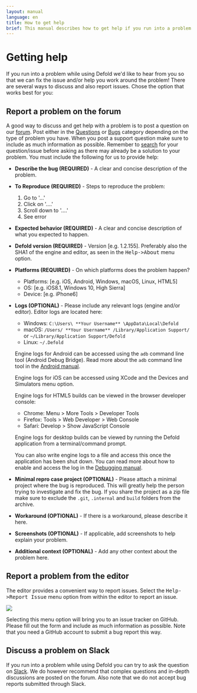 ```yaml
---
layout: manual
language: en
title: How to get help
brief: This manual describes how to get help if you run into a problem while using Defold.
---
```


# Getting help

If you run into a problem while using Defold we'd like to hear from you so that we can fix the issue and/or help you work around the problem! There are several ways to discuss and also report issues. Chose the option that works best for you:

## Report a problem on the forum

A good way to discuss and get help with a problem is to post a question on our [forum](https://www.defold.com/forum). Post either in the [Questions](https://forum.defold.com/c/questions) or [Bugs](https://forum.defold.com/c/bugs) category depending on the type of problem you have. When you post a support question make sure to include as much information as possible. Remember to [search](https://forum.defold.com/search) for your question/issue before asking as there may already be a solution to your problem. You must include the following for us to provide help:

* **Describe the bug (REQUIRED)** - A clear and concise description of the problem.

* **To Reproduce (REQUIRED)** - Steps to reproduce the problem:
  1. Go to '...'
  2. Click on '....'
  3. Scroll down to '....'
  4. See error

* **Expected behavior (REQUIRED)** - A clear and concise description of what you expected to happen.

* **Defold version (REQUIRED)** - Version [e.g. 1.2.155]. Preferably also the SHA1 of the engine and editor, as seen in the <kbd>Help->About</kbd> menu option.

* **Platforms (REQUIRED)** - On which platforms does the problem happen?
  - Platforms: [e.g. iOS, Android, Windows, macOS, Linux, HTML5]
  - OS: [e.g. iOS8.1, Windows 10, High Sierra]
  - Device: [e.g. iPhone6]

* **Logs (OPTIONAL)** - Please include any relevant logs (engine and/or editor). Editor logs are located here:
  - Windows: `C:\Users\ **Your Username** \AppData\Local\Defold`
  - macOS: `/Users/ **Your Username** /Library/Application Support/` or `~/Library/Application Support/Defold`
  - Linux: `~/.Defold`

  Engine logs for Android can be accessed using the `adb` command line tool (Android Debug Bridge). Read more about the `adb` command line tool in the [Android manual](/manuals/android/#android-debug-bridge).

  Engine logs for iOS can be accessed using XCode and the Devices and Simulators menu option.

  Engine logs for HTML5 builds can be viewed in the browser developer console:
  - Chrome: Menu > More Tools > Developer Tools
  - Firefox: Tools > Web Developer > Web Console
  - Safari: Develop > Show JavaScript Console

  Engine logs for desktop builds can be viewed by running the Defold application from a terminal/command prompt.

  You can also write engine logs to a file and access this once the application has been shut down. You can read more about how to enable and access the log in the [Debugging manual](/manuals/debugging/#extracting-the-logtxt-file).

* **Minimal repro case project (OPTIONAL)** - Please attach a minimal project where the bug is reproduced. This will greatly help the person trying to investigate and fix the bug. If you share the project as a zip file make sure to exclude the `.git`, `.internal` and `build` folders from the archive.

* **Workaround (OPTIONAL)** - If there is a workaround, please describe it here.

* **Screenshots (OPTIONAL)** - If applicable, add screenshots to help explain your problem.

* **Additional context (OPTIONAL)** - Add any other context about the problem here.


## Report a problem from the editor

The editor provides a convenient way to report issues. Select the <kbd>Help->Report Issue</kbd> menu option from within the editor to report an issue.

![](../images/getting_help/report_issue.png)

Selecting this menu option will bring you to an issue tracker on GitHub. Please fill out the form and include as much information as possible. Note that you need a GitHub account to submit a bug report this way.


## Discuss a problem on Slack

If you run into a problem while using Defold you can try to ask the question on [Slack](https://www.defold.com/slack/). We do however recommend that complex questions and in-depth discussions are posted on the forum. Also note that we do not accept bug reports submitted through Slack.
